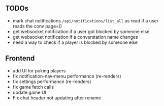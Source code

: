 ## TODOs

- mark chat notifications `/api/notifications/list_all` as read if a user reads the conv page=0
- get websocket notification if a user got blocked by someone else
- get websocket notification if a converstation name changes
- need a way to check if a player is blocked by someone else

## Frontend

- add UI for poking players
- fix notification-nav-menu performance (re-renders)
- fix settings performance (re-renders)
- fix game fetch calls
- update game UI
- Fix chat header not updating after rename

